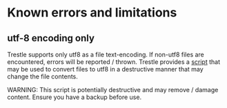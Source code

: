 # Known errors and limitations

## utf-8 encoding only

Trestle supports only utf8 as a file text-encoding. If non-utf8 files are encountered, errors will be reported / thrown.
Trestle provides a [script](https://github.com/IBM/compliance-trestle/blob/develop/scripts/utf8me.py) that may be used to convert files to utf8 in a destructive manner that may change the file contents.

WARNING: This script is potentially destructive and may remove / damage content. Ensure you have a backup before use.
